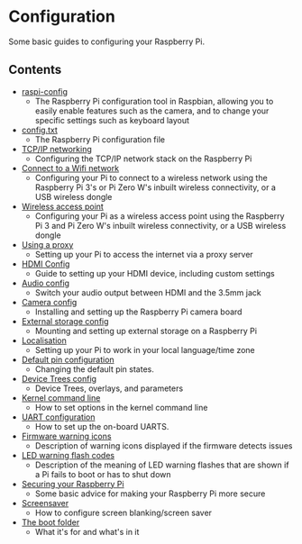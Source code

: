 # Configuration

Some basic guides to configuring your Raspberry Pi.

## Contents

- [raspi-config](raspi-config.md)
    - The Raspberry Pi configuration tool in Raspbian, allowing you to easily enable features such as the camera, and to change your specific settings such as keyboard layout
- [config.txt](config-txt/README.md)
    - The Raspberry Pi configuration file
- [TCP/IP networking](tcpip/README.md)
    - Configuring the TCP/IP network stack on the Raspberry Pi
- [Connect to a Wifi network](wireless/README.md)
    - Configuring your Pi to connect to a wireless network using the Raspberry Pi 3's or Pi Zero W's inbuilt wireless connectivity, or a USB wireless dongle
- [Wireless access point](wireless/access-point.md)
    - Configuring your Pi as a wireless access point using the Raspberry Pi 3 and Pi Zero W's inbuilt wireless connectivity, or a USB wireless dongle
- [Using a proxy](use-a-proxy.md)
    - Setting up your Pi to access the internet via a proxy server
- [HDMI Config](hdmi-config.md)
    - Guide to setting up your HDMI device, including custom settings
- [Audio config](audio-config.md)
    - Switch your audio output between HDMI and the 3.5mm jack
- [Camera config](camera.md)
    - Installing and setting up the Raspberry Pi camera board
- [External storage config](external-storage.md)
    - Mounting and setting up external storage on a Raspberry Pi
- [Localisation](localisation.md)
    - Setting up your Pi to work in your local language/time zone
- [Default pin configuration](pin-configuration.md)
    - Changing the default pin states.
- [Device Trees config](device-tree.md)
    - Device Trees, overlays, and parameters
- [Kernel command line](cmdline-txt.md)
    - How to set options in the kernel command line
- [UART configuration](uart.md)
    - How to set up the on-board UARTS.
- [Firmware warning icons](warning-icons.md)
    - Description of warning icons displayed if the firmware detects issues
- [LED warning flash codes](led_blink_warnings.md)
    - Description of the meaning of LED warning flashes that are shown if a Pi fails to boot or has to shut down
- [Securing your Raspberry Pi](security.md)
    - Some basic advice for making your Raspberry Pi more secure
- [Screensaver](screensaver.md)
    - How to configure screen blanking/screen saver
- [The boot folder](boot_folder.md)
    - What it's for and what's in it

